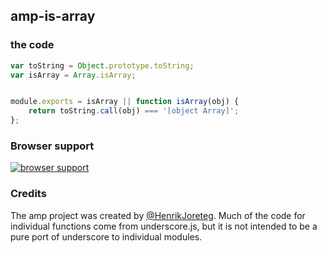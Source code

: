 ## amp-is-array


### the code

```javascript
var toString = Object.prototype.toString;
var isArray = Array.isArray;


module.exports = isArray || function isArray(obj) {
    return toString.call(obj) === '[object Array]';
};
```

### Browser support

[![browser support](https://ci.testling.com/henrikjoreteg/amp-is-array.png)](https://ci.testling.com/ampersandjs/amp-is-array)

### Credits

The amp project was created by [@HenrikJoreteg](http://twitter.com/henrikjoreteg). Much of the code for individual functions come from underscore.js, but it is not intended to be a pure port of underscore to individual modules.